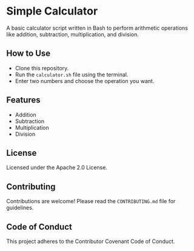 # Simple Calculator

A basic calculator script written in Bash to perform arithmetic operations like addition, subtraction, multiplication, and division.

## How to Use
- Clone this repository.
- Run the `calculator.sh` file using the terminal.
- Enter two numbers and choose the operation you want.

## Features
- Addition
- Subtraction
- Multiplication
- Division

## License
Licensed under the Apache 2.0 License.

## Contributing
Contributions are welcome! Please read the `CONTRIBUTING.md` file for guidelines.

## Code of Conduct
This project adheres to the Contributor Covenant Code of Conduct.
